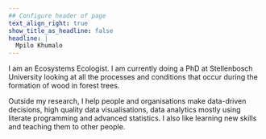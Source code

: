 ```yaml
---
## Configure header of page
text_align_right: true
show_title_as_headline: false
headline: |
  Mpilo Khumalo 
---
```


<!-- this is a subheadline -->
I am an Ecosystems Ecologist. I am currently doing a PhD at Stellenbosch University looking at all the processes and conditions that occur during the formation of wood in forest trees. 

Outside my research, I help people and organisations make data-driven decisions, high quality data visualisations, data analytics mostly using literate programming and advanced statistics. I also like learning new skills and teaching them to other people. 
